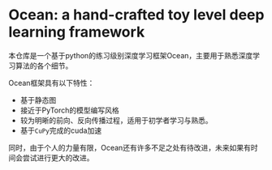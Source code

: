 # Ocean: a hand-crafted toy level deep learning framework

本仓库是一个基于python的练习级别深度学习框架Ocean，主要用于熟悉深度学习算法的各个细节。

Ocean框架具有以下特性：

* 基于静态图
* 接近于PyTorch的模型编写风格
* 较为明晰的前向、反向传播过程，适用于初学者学习与熟悉。
* 基于`CuPy`完成的cuda加速

同时，由于个人的力量有限，Ocean还有许多不足之处有待改进，未来如果有时间会尝试进行更大的改进。